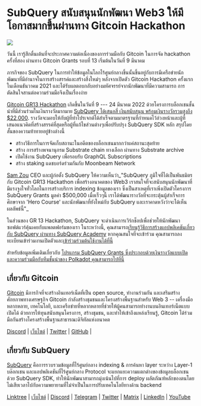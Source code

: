 # SubQuery สนับสนุนนักพัฒนา Web3 ให้มีโอกาสมากขึ้นผ่านทาง Gitcoin Hackathon

![](https://miro.medium.com/max/1400/0*LdQoekBCsctSL0Po)

วันนี้ เรารู้สึกตื่นเต้นที่จะประกาศความต่อเนื่องของการร่วมมือกับ Gitcoin ในการจัด hackathon ครั้งที่สอง ผ่านทาง Gitcoin Grants รอบที่ 13 เริ่มต้นในวันที่ 9 มีนาคม

ภารกิจของ SubQuery ในการทำให้ข้อมูลในโลกไร้ศูนย์กลางขึ้นนั้นขึ้นอยู่กับการมีเครือข่ายนักพัฒนาที่มีอำนาจในการสร้างสรรค์และสร้างสิ่งใหม่ๆ หลังจากเปิดตัว Gitcoin Hackathon ครั้งแรกในเดือนธันวาคม 2021 และได้รับผลตอบกลับอย่างมหัศจรรย์จากนักพัฒนาที่มีความสามารถ การตัดสินใจสานต่อความร่วมมือจึงเป็นเรื่องง่าย

[Gitcoin GR13 Hackathon](https://gitcoin.co/hackathon/gr13/onboard) เกิดขึ้นในวันที่ 9 --- 24 มีนาคม 2022 ด้วยโครงการบล็อกเชนชั้นนำที่มีส่วนร่วมในเงินรางวัลมากมาย [SubQuery ได้เสนอสี่ เงินสนับสนุน พร้อมเงินรางวัลรวมสูงถึง $22,000](https://gitcoin.co/hackathon/gr13/?org=subquery). รางวัลจะมอบให้กับผู้ที่ทำโปรเจกต์ได้สำเร็จตามมาตรฐานที่กำหนดไว้ล่วงหน้าและผู้ที่เสนอแนวคิดที่สร้างสรรค์ที่สุดหรือผู้ที่แก้ไขส่วนต่างๆเพื่อปรับปรุง SubQuery SDK หลัก สรุปโดยสั้นของความท้าทายอยู่ข้างล่างนี้

- สร้างวิธีการในการจัดเก็บสถานะในอดีตของบล็อกเชนมากกว่าแค่สถานะสุดท้าย
- สร้าง การสร้างพจนานุกรม Substrate chain ทางเลือก ผ่านทาง Substrate archive
- เปิดใช้งาน SubQuery เพื่อรอบรับ GraphQL Subscriptions
- สร้าง staking แดชบอร์ดร่วมกันกับ Moonbeam Network

[Sam Zou](https://twitter.com/zoujialiu) CEO และผู้ก่อตั้ง SubQuery ให้ความเห็นว่า_"SubQuery ภูมิใจที่ได้เป็นพันธมิตรกับ Gitcoin GR13 Hackathon เพื่อสร้างอนาคตของ Web3 เราสนใจที่จะสนับสนุนนักพัฒนาที่มีแรงจูงใจทั่วโลกในการสร้างบริการ indexing ข้อมูลของเรา ซึ่งเป็นสาเหตุที่เราเพิ่งเปิดตัวโครงการ SubQuery Grants มูลค่า $500,000 เมื่อเร็วๆนี้ เราได้พัฒนารางวัลที่จะกระตุ้นผู้สำเร็จการศึกษาจาก 'Hero Course' และนักพัฒนาที่ยังใหม่กับ SubQuery และเราคาดหวังว่าจะได้เห็นผลลัพธ์นี้"_

ในส่วนของ GR 13 Hackathon, SubQuery จะดำเนินการเวิร์กช็อปเพื่อช่วยให้นักพัฒนาซอฟต์แวร์คุ้นเคยกับแพลตฟอร์มของเรา ในระหว่างนี้, คุณสามารถ[เรียนรู้วิธีการสร้างแอปพลิเคชันเกี่ยวกับ SubQuery ผ่านทาง SubQuery Academy](https://subquery.coassemble.com/unlock/dOKZW6O#/) หากคุณสนใจที่จะเข้าร่วม คุณสามารถลงทะเบียนเข้าร่วมงานเปิดตัวและ[เข้าร่วมร่วมต้นใช้งานได้ที่นี้](https://gitcoin.co/hackathon/gr13/onboard)

สำหรับข้อมูลเพิ่มเติมเกี่ยวกับ [โปรแกรม SubQuery Grants ซึ่งประกอบด้วยเงินรางวัลแบบเปิดและความร่วมมือกับทีมชั้นนำของ Polkadot คุณสามารถไปที่นี้](https://subquery.network/grants)

## เกี่ยวกับ Gitcoin

[Gitcoin](http://www.gitcoin.co) มีภารกิจที่จะสร้างอินเทอร์เน็ตที่เป็น open source, ทำงานร่วมกัน และเสริมสร้างศักยภาพทางเศรษฐกิจ Gitcoin กำลังสร้างชุมชนและโครงสร้างพื้นฐานสำหรับ Web 3 -- เครื่องมือหลากหลาย, เทคโนโลยี, และเครือข่ายที่หลากหลายที่ช่วยให้ผู้คนสามารถทำงานบนอินเทอร์เน็ตแบบเปิดได้ ด้วยการให้ทุนสนับสนุนโครงการ, สร้างชุมชน, และทำให้เข้าถึงแหล่งเรียนรู้, Gitcoin ได้ร่วมมือกันสร้างโครงสร้างพื้นฐานสาธารณะดิจิทัลแห่งอนาคต

[Discord](https://discord.gg/6PZUM3cFpz) | [เว็บไซต์](http://www.gitcoin.co) | [Twitter](https://twitter.com/gitcoin) | [GitHub](https://github.com/gitcoinco/) |

## เกี่ยวกับ SubQuery

[SubQuery](https://subquery.network) คือการรวบรวมข้อมูลที่ไร้ศูนย์กลาง indexing & การค้นหา layer ระหว่าง Layer-1 บล๊อกเชน และแอปพลิเคชันที่ไร้ศูนย์กลาง Protocol จะแยกแยะความแตกต่างของข้อมูลบล็อกเชนด้วย SubQuery SDK, ทำให้นักพัฒนาสามารถมุ่งเน้นไปที่การ deploy ผลัตภัณฑ์หลักของตนโดยไม่เสียเวลาไปกับความพยายามที่ไม่จำเป็นในการปรับเทคโนโลยีทางด้าน backend

​​[Linktree](https://linktr.ee/subquerynetwork) | [เว็บไซต์](https://subquery.network/) | [Discord](https://discord.com/invite/78zg8aBSMG) | [Telegram](https://t.me/subquerynetwork) | [Twitter](https://twitter.com/subquerynetwork) | [Matrix](https://matrix.to/#/#subquery:matrix.org) | [LinkedIn](https://www.linkedin.com/company/subquery) | [YouTube](https://www.youtube.com/channel/UCi1a6NUUjegcLHDFLr7CqLw)
